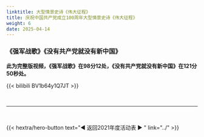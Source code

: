 ```yaml
---
linktitle: 大型情景史诗《伟大征程》
title: 庆祝中国共产党成立100周年大型情景史诗《伟大征程》
weight: 6
date: 2025-04-14
---
```


### 《强军战歌》《没有共产党就没有新中国》

**此为完整版视频，《强军战歌》在98分12处，《没有共产党就没有新中国》在121分50秒处。**

{{< bilibili BV1b64y1Q7JT >}}


<br>
<hr>
<br>

{{< hextra/hero-button text="◀ 返回2021年度活动表 ▶ " link="../" >}}



